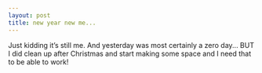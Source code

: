 ```yaml
--- 
layout: post
title: new year new me...
---
```


Just kidding it’s still me. And yesterday was most certainly a zero day... BUT I did clean up after Christmas and start making some space and I need that to be able to work! 